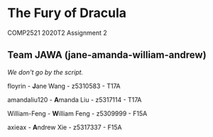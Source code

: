 # The Fury of Dracula
COMP2521 2020T2 Assignment 2

## Team JAWA (jane-amanda-william-andrew)
*We don't go by the script.*

floyrin - **J**ane Wang - z5310583 - T17A

amandaliu120 - **A**manda Liu - z5317114 - T17A

William-Feng - **W**illiam Feng - z5309999 - F15A

axieax -  **A**ndrew Xie - z5317337 - F15A
